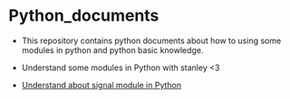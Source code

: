 # Python_documents
- This repository contains python documents about how to using some modules in python and python basic knowledge.


+ Understand some modules in Python with stanley <3
- [Understand about signal module in Python](signal.md)

